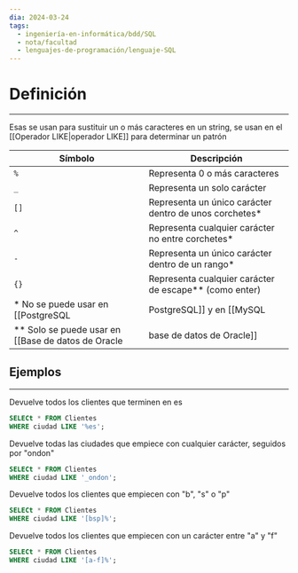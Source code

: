 ```yaml
---
dia: 2024-03-24
tags:
  - ingeniería-en-informática/bdd/SQL
  - nota/facultad
  - lenguajes-de-programación/lenguaje-SQL
---
```

# Definición
---
Esas se usan para sustituir un o más caracteres en un string, se usan en el [[Operador LIKE|operador LIKE]] para determinar un patrón

| Símbolo | Descripción                                            |
| ------- | ------------------------------------------------------ |
| `%`     | Representa 0 o más caracteres                          |
| `_`     | Representa un solo carácter                            |
| `[]`    | Representa un único carácter dentro de unos corchetes* |
| `^`     | Representa cualquier carácter no entre corchetes*      |
| `-`     | Representa un único carácter dentro de un rango*       |
| `{}`    | Representa cualquier carácter de escape** (como enter) |
\* No se puede usar en [[PostgreSQL|PostgreSQL]] y en [[MySQL|MySQL]]
\*\* Solo se puede usar en [[Base de datos de Oracle|base de datos de Oracle]]

## Ejemplos
---
Devuelve todos los clientes que terminen en es
```SQL
SELECt * FROM Clientes
WHERE ciudad LIKE '%es';
```

Devuelve todas las ciudades que empiece con cualquier carácter, seguidos por "ondon"
```SQL
SELECt * FROM Clientes
WHERE ciudad LIKE '_ondon';
```

Devuelve todos los clientes que empiecen con "b", "s" o "p"
```SQL
SELECt * FROM Clientes
WHERE ciudad LIKE '[bsp]%';
```

Devuelve todos los clientes que empiecen con un carácter entre "a" y "f"
```SQL
SELECt * FROM Clientes
WHERE ciudad LIKE '[a-f]%';
```

